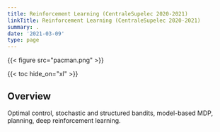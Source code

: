 ```yaml
---
title: Reinforcement Learning (CentraleSupelec 2020-2021)
linkTitle: Reinforcement Learning (CentraleSupelec 2020-2021)
summary: .
date: '2021-03-09'
type: page
---
```


{{< figure src="pacman.png" >}}

{{< toc hide_on="xl" >}}

## Overview

Optimal control, stochastic and structured bandits, model-based MDP, planning, deep reinforcement learning.
